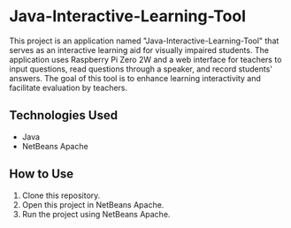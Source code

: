 # Java-Interactive-Learning-Tool

This project is an application named "Java-Interactive-Learning-Tool" that serves as an interactive learning aid for visually impaired students. The application uses Raspberry Pi Zero 2W and a web interface for teachers to input questions, read questions through a speaker, and record students' answers. The goal of this tool is to enhance learning interactivity and facilitate evaluation by teachers.

## Technologies Used

- Java
- NetBeans Apache

## How to Use

1. Clone this repository.
2. Open this project in NetBeans Apache.
3. Run the project using NetBeans Apache.